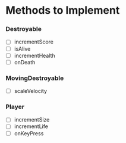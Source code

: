 # Methods to Implement

### Destroyable
- [ ] incrementScore
- [ ] isAlive
- [ ] incrementHealth
- [ ] onDeath

### MovingDestroyable
- [ ] scaleVelocity

### Player
- [ ] incrementSize
- [ ] incrementLife
- [ ] onKeyPress
